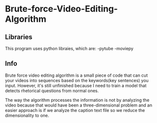 # Brute-force-Video-Editing-Algorithm

## Libraries

This program uses python libraies, which are:
-pytube
-moviepy

## Info 
Brute force video editing algorithm is a small piece of code that can cut your videos into sequences based on the keywords(key sentences)  you input. However, it's still unfinished because I need to train a model that detects rhetorical questions from normal ones.

The way the algorithm processes the information is not by analyzing the video because that would have been a three-dimensional problem and an easier approach is if we analyze the caption text file so we reduce the dimensionality to one.

